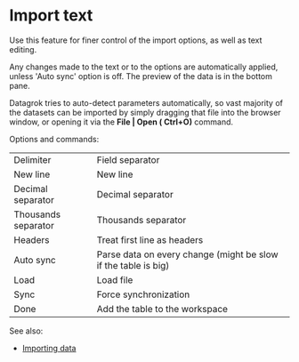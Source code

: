 <!-- TITLE: Import text -->
<!-- SUBTITLE: -->

# Import text

Use this feature for finer control of the import options, as well as text editing.

Any changes made to the text or to the options are automatically applied, unless 'Auto sync' option is off. The preview
of the data is in the bottom pane.

Datagrok tries to auto-detect parameters automatically, so vast majority of the datasets can be imported by simply
dragging that file into the browser window, or opening it via the **File | Open (
Ctrl+O)** command.

Options and commands:

|                     |                                                                |
|---------------------|----------------------------------------------------------------|
| Delimiter           | Field separator                                                |
| New line            | New line                                                       |
| Decimal separator   | Decimal separator                                              |
| Thousands separator | Thousands separator                                            |
| Headers             | Treat first line as headers                                    |
| Auto sync           | Parse data on every change (might be slow if the table is big) |
| Load                | Load file                                                      |
| Sync                | Force synchronization                                          |
| Done                | Add the table to the workspace                                 |

See also:

* [Importing data](file-browser-and-file-shares.md)

